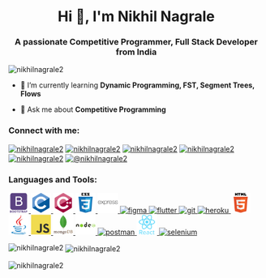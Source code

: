 <h1 align="center">Hi 👋, I'm Nikhil Nagrale</h1>
<h3 align="center">A passionate Competitive Programmer, Full Stack Developer from India</h3>

<p align="left"> <img src="https://komarev.com/ghpvc/?username=nikhilnagrale2&label=Profile%20views&color=0e75b6&style=flat" alt="nikhilnagrale2" /> </p>

- 🌱 I’m currently learning **Dynamic Programming, FST, Segment Trees, Flows**

- 💬 Ask me about **Competitive Programming**

<h3 align="left">Connect with me:</h3>
<p align="left">
<a href="https://linkedin.com/in/nikhilnagrale2" target="blank"><img align="center" src="https://raw.githubusercontent.com/rahuldkjain/github-profile-readme-generator/master/src/images/icons/Social/linked-in-alt.svg" alt="nikhilnagrale2" height="30" width="40" /></a>
<a href="https://www.codechef.com/users/nikhilnagrale2" target="blank"><img align="center" src="https://cdn.jsdelivr.net/npm/simple-icons@3.1.0/icons/codechef.svg" alt="nikhilnagrale2" height="30" width="40" /></a>
<a href="https://www.hackerrank.com/nikhilnagrale2" target="blank"><img align="center" src="https://raw.githubusercontent.com/rahuldkjain/github-profile-readme-generator/master/src/images/icons/Social/hackerrank.svg" alt="nikhilnagrale2" height="30" width="40" /></a>
<a href="https://codeforces.com/profile/nikhilnagrale2" target="blank"><img align="center" src="https://cdn.jsdelivr.net/npm/simple-icons@3.0.1/icons/codeforces.svg" alt="nikhilnagrale2" height="30" width="40" /></a>
<a href="https://www.leetcode.com/nikhilnagrale2" target="blank"><img align="center" src="https://raw.githubusercontent.com/rahuldkjain/github-profile-readme-generator/master/src/images/icons/Social/leet-code.svg" alt="nikhilnagrale2" height="30" width="40" /></a>
<a href="https://www.hackerearth.com/@nikhilnagrale2" target="blank"><img align="center" src="https://raw.githubusercontent.com/rahuldkjain/github-profile-readme-generator/master/src/images/icons/Social/hackerearth.svg" alt="@nikhilnagrale2" height="30" width="40" /></a>
</p>

<h3 align="left">Languages and Tools:</h3>
<p align="left"> <a href="https://getbootstrap.com" target="_blank"> <img src="https://raw.githubusercontent.com/devicons/devicon/master/icons/bootstrap/bootstrap-plain-wordmark.svg" alt="bootstrap" width="40" height="40"/> </a> <a href="https://www.cprogramming.com/" target="_blank"> <img src="https://raw.githubusercontent.com/devicons/devicon/master/icons/c/c-original.svg" alt="c" width="40" height="40"/> </a> <a href="https://www.w3schools.com/cpp/" target="_blank"> <img src="https://raw.githubusercontent.com/devicons/devicon/master/icons/cplusplus/cplusplus-original.svg" alt="cplusplus" width="40" height="40"/> </a> <a href="https://www.w3schools.com/css/" target="_blank"> <img src="https://raw.githubusercontent.com/devicons/devicon/master/icons/css3/css3-original-wordmark.svg" alt="css3" width="40" height="40"/> </a> <a href="https://expressjs.com" target="_blank"> <img src="https://raw.githubusercontent.com/devicons/devicon/master/icons/express/express-original-wordmark.svg" alt="express" width="40" height="40"/> </a> <a href="https://www.figma.com/" target="_blank"> <img src="https://www.vectorlogo.zone/logos/figma/figma-icon.svg" alt="figma" width="40" height="40"/> </a> <a href="https://flutter.dev" target="_blank"> <img src="https://www.vectorlogo.zone/logos/flutterio/flutterio-icon.svg" alt="flutter" width="40" height="40"/> </a> <a href="https://git-scm.com/" target="_blank"> <img src="https://www.vectorlogo.zone/logos/git-scm/git-scm-icon.svg" alt="git" width="40" height="40"/> </a> <a href="https://heroku.com" target="_blank"> <img src="https://www.vectorlogo.zone/logos/heroku/heroku-icon.svg" alt="heroku" width="40" height="40"/> </a> <a href="https://www.w3.org/html/" target="_blank"> <img src="https://raw.githubusercontent.com/devicons/devicon/master/icons/html5/html5-original-wordmark.svg" alt="html5" width="40" height="40"/> </a> <a href="https://www.java.com" target="_blank"> <img src="https://raw.githubusercontent.com/devicons/devicon/master/icons/java/java-original.svg" alt="java" width="40" height="40"/> </a> <a href="https://developer.mozilla.org/en-US/docs/Web/JavaScript" target="_blank"> <img src="https://raw.githubusercontent.com/devicons/devicon/master/icons/javascript/javascript-original.svg" alt="javascript" width="40" height="40"/> </a> <a href="https://www.mongodb.com/" target="_blank"> <img src="https://raw.githubusercontent.com/devicons/devicon/master/icons/mongodb/mongodb-original-wordmark.svg" alt="mongodb" width="40" height="40"/> </a> <a href="https://nodejs.org" target="_blank"> <img src="https://raw.githubusercontent.com/devicons/devicon/master/icons/nodejs/nodejs-original-wordmark.svg" alt="nodejs" width="40" height="40"/> </a> <a href="https://postman.com" target="_blank"> <img src="https://www.vectorlogo.zone/logos/getpostman/getpostman-icon.svg" alt="postman" width="40" height="40"/> </a> <a href="https://reactjs.org/" target="_blank"> <img src="https://raw.githubusercontent.com/devicons/devicon/master/icons/react/react-original-wordmark.svg" alt="react" width="40" height="40"/> </a> <a href="https://www.selenium.dev" target="_blank"> <img src="https://raw.githubusercontent.com/detain/svg-logos/780f25886640cef088af994181646db2f6b1a3f8/svg/selenium-logo.svg" alt="selenium" width="40" height="40"/> </a> </p>

<p><img align="left" src="https://github-readme-stats.vercel.app/api/top-langs?username=nikhilnagrale2&show_icons=true&theme=tokyonight&locale=en&layout=compact" alt="nikhilnagrale2" /></p>

<p>&nbsp;<img align="center" src="https://github-readme-stats.vercel.app/api?username=nikhilnagrale2&show_icons=true&theme=tokyonight&locale=en" alt="nikhilnagrale2" /></p>

<p><img align="center" src="https://github-readme-streak-stats.herokuapp.com/?user=nikhilnagrale2&theme=dark" alt="nikhilnagrale2" /></p>
